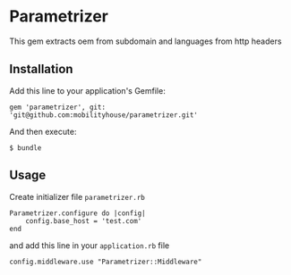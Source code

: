 # Parametrizer

This gem extracts oem from subdomain and languages from http headers

## Installation

Add this line to your application's Gemfile:

    gem 'parametrizer', git: 'git@github.com:mobilityhouse/parametrizer.git'

And then execute:

    $ bundle

## Usage

Create initializer file `parametrizer.rb`

    Parametrizer.configure do |config|
        config.base_host = 'test.com'
    end
    
and add this line in your `application.rb` file

    config.middleware.use "Parametrizer::Middleware"
